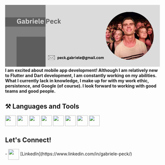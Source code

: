 ![Banner](peck_gabriele.png)
**I am excited about mobile app development! Although I am relatively new to Flutter and Dart development, I am constantly working on my abilities. What I currently lack in knowledge, I make up for with my work ethic, persistence, and Google (of course). I look forward to working with good teams and good people.**

## ⚒️ Languages and Tools
<p>
            <img src="https://cdn.jsdelivr.net/gh/devicons/devicon/icons/git/git-original.svg" height="35" width="35"/>
            <img src="https://cdn.jsdelivr.net/gh/devicons/devicon/icons/flutter/flutter-original.svg" height="35" width="35" />
            <img src="https://cdn.jsdelivr.net/gh/devicons/devicon/icons/dart/dart-original.svg" height="35" width="35" />
            <img src="https://cdn.jsdelivr.net/gh/devicons/devicon/icons/python/python-original.svg" height="35" width="35" />
            <img src="https://cdn.jsdelivr.net/gh/devicons/devicon/icons/html5/html5-original.svg" height="35" width="35" />
            <img src="https://cdn.jsdelivr.net/gh/devicons/devicon/icons/css3/css3-original.svg" height="35" width="35" />
            <img src="https://cdn.jsdelivr.net/gh/devicons/devicon/icons/androidstudio/androidstudio-original.svg" height="35" width="35" />
            <img src="https://cdn.jsdelivr.net/gh/devicons/devicon/icons/kotlin/kotlin-original.svg" height="35" width="35" />
</p>

## Let's Connect!
<p>
- <img align="center" src="https://cdn.jsdelivr.net/gh/devicons/devicon/icons/linkedin/linkedin-original.svg" height="35" width="35"/> [LinkedIn](https://www.linkedin.com/in/gabriele-peck/)
</p>

